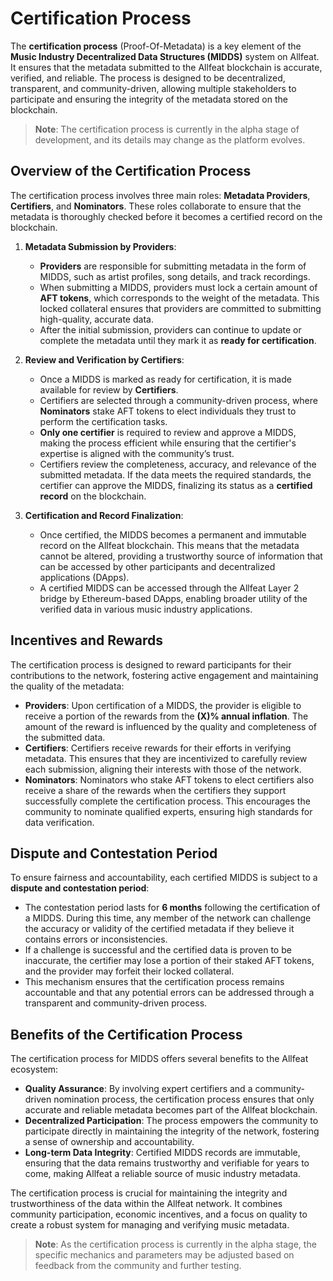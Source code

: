 # Certification Process

The **certification process** (Proof-Of-Metadata) is a key element of the **Music Industry Decentralized Data Structures (MIDDS)** system on Allfeat. It ensures that the metadata submitted to the Allfeat blockchain is accurate, verified, and reliable. The process is designed to be decentralized, transparent, and community-driven, allowing multiple stakeholders to participate and ensuring the integrity of the metadata stored on the blockchain.

> **Note**: The certification process is currently in the alpha stage of development, and its details may change as the platform evolves.

## Overview of the Certification Process

The certification process involves three main roles: **Metadata Providers**, **Certifiers**, and **Nominators**. These roles collaborate to ensure that the metadata is thoroughly checked before it becomes a certified record on the blockchain.

1. **Metadata Submission by Providers**:
   - **Providers** are responsible for submitting metadata in the form of MIDDS, such as artist profiles, song details, and track recordings.
   - When submitting a MIDDS, providers must lock a certain amount of **AFT tokens**, which corresponds to the weight of the metadata. This locked collateral ensures that providers are committed to submitting high-quality, accurate data.
   - After the initial submission, providers can continue to update or complete the metadata until they mark it as **ready for certification**.

2. **Review and Verification by Certifiers**:
   - Once a MIDDS is marked as ready for certification, it is made available for review by **Certifiers**.
   - Certifiers are selected through a community-driven process, where **Nominators** stake AFT tokens to elect individuals they trust to perform the certification tasks.
   - **Only one certifier** is required to review and approve a MIDDS, making the process efficient while ensuring that the certifier's expertise is aligned with the community’s trust.
   - Certifiers review the completeness, accuracy, and relevance of the submitted metadata. If the data meets the required standards, the certifier can approve the MIDDS, finalizing its status as a **certified record** on the blockchain.

3. **Certification and Record Finalization**:
   - Once certified, the MIDDS becomes a permanent and immutable record on the Allfeat blockchain. This means that the metadata cannot be altered, providing a trustworthy source of information that can be accessed by other participants and decentralized applications (DApps).
   - A certified MIDDS can be accessed through the Allfeat Layer 2 bridge by Ethereum-based DApps, enabling broader utility of the verified data in various music industry applications.

## Incentives and Rewards

The certification process is designed to reward participants for their contributions to the network, fostering active engagement and maintaining the quality of the metadata:

- **Providers**: Upon certification of a MIDDS, the provider is eligible to receive a portion of the rewards from the **(X)% annual inflation**. The amount of the reward is influenced by the quality and completeness of the submitted data.
- **Certifiers**: Certifiers receive rewards for their efforts in verifying metadata. This ensures that they are incentivized to carefully review each submission, aligning their interests with those of the network.
- **Nominators**: Nominators who stake AFT tokens to elect certifiers also receive a share of the rewards when the certifiers they support successfully complete the certification process. This encourages the community to nominate qualified experts, ensuring high standards for data verification.

## Dispute and Contestation Period

To ensure fairness and accountability, each certified MIDDS is subject to a **dispute and contestation period**:

- The contestation period lasts for **6 months** following the certification of a MIDDS. During this time, any member of the network can challenge the accuracy or validity of the certified metadata if they believe it contains errors or inconsistencies.
- If a challenge is successful and the certified data is proven to be inaccurate, the certifier may lose a portion of their staked AFT tokens, and the provider may forfeit their locked collateral.
- This mechanism ensures that the certification process remains accountable and that any potential errors can be addressed through a transparent and community-driven process.

## Benefits of the Certification Process

The certification process for MIDDS offers several benefits to the Allfeat ecosystem:

- **Quality Assurance**: By involving expert certifiers and a community-driven nomination process, the certification process ensures that only accurate and reliable metadata becomes part of the Allfeat blockchain.
- **Decentralized Participation**: The process empowers the community to participate directly in maintaining the integrity of the network, fostering a sense of ownership and accountability.
- **Long-term Data Integrity**: Certified MIDDS records are immutable, ensuring that the data remains trustworthy and verifiable for years to come, making Allfeat a reliable source of music industry metadata.

The certification process is crucial for maintaining the integrity and trustworthiness of the data within the Allfeat network. It combines community participation, economic incentives, and a focus on quality to create a robust system for managing and verifying music metadata.

> **Note**: As the certification process is currently in the alpha stage, the specific mechanics and parameters may be adjusted based on feedback from the community and further testing.
